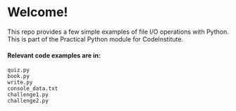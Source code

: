 # Welcome!

This repo provides a few simple examples of file I/O operations with Python. This is part of the Practical Python module for CodeInstitute.

#### Relevant code examples are in:

    quiz.py
    book.py
    write.py
    console_data.txt
    challenge1.py
    challenge2.py